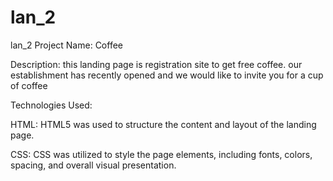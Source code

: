 # lan_2
lan_2
Project Name: Coffee

Description: this landing page is registration site to get free coffee. our establishment has recently opened and we would like to invite you for a cup of coffee


Technologies Used:

HTML: HTML5 was used to structure the content and layout of the landing page.

CSS: CSS was utilized to style the page elements, including fonts, colors, spacing, and overall visual presentation.
